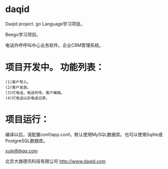 daqid
=====
Daqid project.
go Language学习项目。

Beego学习项目。

电话外呼呼叫中心业务软件。企业CRM管理系统。

项目开发中。
功能列表：
==============
	(1)客户导入。
	(2)客户发放。
	(3)打电话，电话外呼。客户编辑。
	(4)打电话以后电话记录。

项目运行：
=======
编译以后，请配置conf/app.conf。默认使用MySQL数据库。也可以使用Sqlite或PostgreSQL数据库。

xulei8@qq.com



北京大旗德讯科技有限公司
http://www.daqid.com


